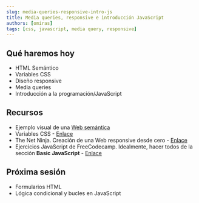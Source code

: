 ```yaml
---
slug: media-queries-responsive-intro-js
title: Media queries, responsive e introducción JavaScript
authors: [omiras]
tags: [css, javascript, media query, responsive]
---
```


## Qué haremos hoy

- HTML Semántico
- Variables CSS
- Diseño responsive
- Media queries
- Introducción a la programación/JavaScript

## Recursos

- Ejemplo visual de una [Web semántica](https://www.semrush.com/blog/semantic-html5-guide/#more-complex-html5-examples)
- Variables CSS - [Enlace](https://www.w3schools.com/css/css3_variables.asp)
- The Net Ninja. Creación de una Web responsive desde cero - [Enlace](https://www.youtube.com/watch?v=PM3XW_1RAIs)
- Ejercicios JavaScript de FreeCodecamp. Idealmente, hacer todos de la sección **Basic JavaScript** - [Enlace](https://www.freecodecamp.org/learn/javascript-algorithms-and-data-structures/#basic-javascript)

## Próxima sesión

- Formularios HTML
- Lógica condicional y bucles en JavaScript
